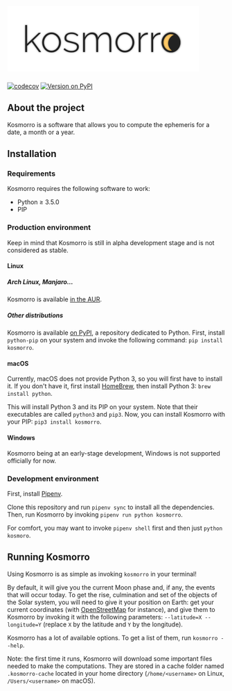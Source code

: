 # ![Kosmorro](assets/png/kosmorro-logo.png)
[![codecov](https://codecov.io/gh/Deuchnord/kosmorro/branch/master/graph/badge.svg)](https://codecov.io/gh/Deuchnord/kosmorro) [![Version on PyPI](https://img.shields.io/pypi/v/kosmorro)](https://pypi.org/project/kosmorro)

## About the project

Kosmorro is a software that allows you to compute the ephemeris for a date, a month or a year.

## Installation

### Requirements

Kosmorro requires the following software to work:

- Python ≥ 3.5.0
- PIP

### Production environment

Keep in mind that Kosmorro is still in alpha development stage and is not considered as stable.

#### Linux

##### Arch Linux, Manjaro…

Kosmorro is available [in the AUR](https://aur.archlinux.org/packages/kosmorro).

##### Other distributions

Kosmorro is available [on PyPI](https://pypi.org/project/kosmorro/), a repository dedicated to Python.
First, install `python-pip` on your system and invoke the following command: `pip install kosmorro`.

#### macOS

Currently, macOS does not provide Python 3, so you will first have to install it.
If you don't have it, first install [HomeBrew](https://formulae.brew.sh), then install Python 3: `brew install python`.

This will install Python 3 and its PIP on your system. Note that their executables are called `python3` and `pip3`.
Now, you can install Kosmorro with your PIP: `pip3 install kosmorro`.

#### Windows

Kosmorro being at an early-stage development, Windows is not supported officially for now.

### Development environment

First, install [Pipenv](https://pypi.org/project/pipenv/).

Clone this repository and run `pipenv sync` to install all the dependencies.
Then, run Kosmorro by invoking `pipenv run python kosmorro`.

For comfort, you may want to invoke `pipenv shell` first and then just `python kosmoro`.

## Running Kosmorro

Using Kosmorro is as simple as invoking `kosmorro` in your terminal!

By default, it will give you the current Moon phase and, if any, the events that will occur today.
To get the rise, culmination and set of the objects of the Solar system, you will need to give it your position on Earth: get your current coordinates (with [OpenStreetMap](https://www.openstreetmap.org) for instance), and give them to Kosmorro by invoking it with the following parameters: `--latitude=X --longitude=Y` (replace `X` by the latitude and `Y` by the longitude).

Kosmorro has a lot of available options. To get a list of them, run `kosmorro --help`.

Note: the first time it runs, Kosmorro will download some important files needed to make the computations. They are stored in a cache folder named `.kosmorro-cache` located in your home directory (`/home/<username>` on Linux, `/Users/<username>` on macOS).


